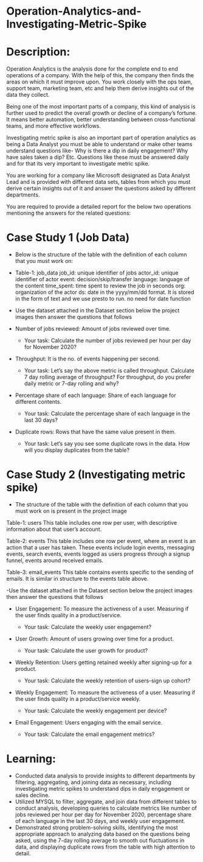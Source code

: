 # Operation-Analytics-and-Investigating-Metric-Spike 

# Description:

Operation Analytics is the analysis done for the complete end to end operations of a company. With the help of this, the company then finds the areas on which 
it must improve upon. You work closely with the ops team, support team, marketing team, etc and help them derive insights out of the data they collect.

Being one of the most important parts of a company, this kind of analysis is further used to predict the overall growth or decline of a company’s fortune. 
It means better automation, better understanding between cross-functional teams, and more effective workflows.

Investigating metric spike is also an important part of operation analytics as being a Data Analyst you must be able to understand or make other teams understand
questions like- Why is there a dip in daily engagement? Why have sales taken a dip? Etc. Questions like these must be answered daily and for that its very important 
to investigate metric spike.

You are working for a company like Microsoft designated as Data Analyst Lead and is provided with different data sets, tables from which you must derive certain 
insights out of it and answer the questions asked by different departments.



You are required to provide a detailed report for the below two operations mentioning the answers for the related questions:


# Case Study 1 (Job Data)

   - Below is the structure of the table with the definition of each column that you must work on:

- Table-1: job_data
   job_id: unique identifier of jobs
   actor_id: unique identifier of actor
   event: decision/skip/transfer
   language: language of the content
   time_spent: time spent to review the job in seconds
   org: organization of the actor
   ds: date in the yyyy/mm/dd format. It is stored in the form of text and we use presto to run. no need for date function
   
   
 - Use the dataset attached in the Dataset section below the project images then answer the questions that follows

- Number of jobs reviewed: Amount of jobs reviewed over time.

   - Your task: Calculate the number of jobs reviewed per hour per day for November 2020?

- Throughput: It is the no. of events happening per second.

   - Your task: Let’s say the above metric is called throughput. Calculate 7 day rolling average of throughput? For throughput, do you prefer 
      daily metric or 7-day rolling and why?
      
- Percentage share of each language: Share of each language for different contents.

   - Your task: Calculate the percentage share of each language in the last 30 days?

- Duplicate rows: Rows that have the same value present in them.

   - Your task: Let’s say you see some duplicate rows in the data. How will you display duplicates from the table?






#  Case Study 2 (Investigating metric spike)

- The structure of the table with the definition of each column that you must work on is present in the project image

Table-1: users
This table includes one row per user, with descriptive information about that user’s account.

Table-2: events
This table includes one row per event, where an event is an action that a user has taken. These events include login events, messaging events,
search events, events logged as users progress through a signup funnel, events around received emails.

Table-3: email_events
This table contains events specific to the sending of emails. It is similar in structure to the events table above.



-Use the dataset attached in the Dataset section below the project images then answer the questions that follows

- User Engagement: To measure the activeness of a user. Measuring if the user finds quality in a product/service.

  - Your task: Calculate the weekly user engagement?

- User Growth: Amount of users growing over time for a product.

  - Your task: Calculate the user growth for product?

- Weekly Retention: Users getting retained weekly after signing-up for a product.

  - Your task: Calculate the weekly retention of users-sign up cohort?

- Weekly Engagement: To measure the activeness of a user. Measuring if the user finds quality in a product/service weekly.

  - Your task: Calculate the weekly engagement per device?

- Email Engagement: Users engaging with the email service.

  - Your task: Calculate the email engagement metrics?



# Learning:

  - Conducted data analysis to provide insights to different departments by filtering, aggregating, and joining data as necessary, 
   including investigating metric spikes to understand dips in daily engagement or sales decline.
  - Utilized MYSQL to filter, aggregate, and join data from different tables to conduct analysis, developing queries to calculate metrics like
  number of jobs reviewed per hour per day for November 2020, percentage share of each language in the last 30 days, and weekly user engagement.
  - Demonstrated strong problem-solving skills, identifying the most appropriate approach to analyzing data based on the questions being asked, 
  using the 7-day rolling average to smooth out fluctuations in data, and displaying duplicate rows from the table with high attention to detail.







